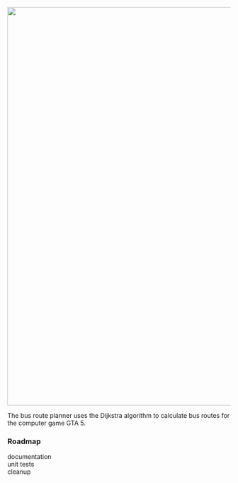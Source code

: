 <p align="center"><img src="https://i.imgur.com/QskuORQ.png" width="900"><p>

The bus route planner uses the Dijkstra algorithm to calculate bus routes for the computer game GTA 5. 

### Roadmap
documentation<br>
    unit tests <br>
    cleanup


